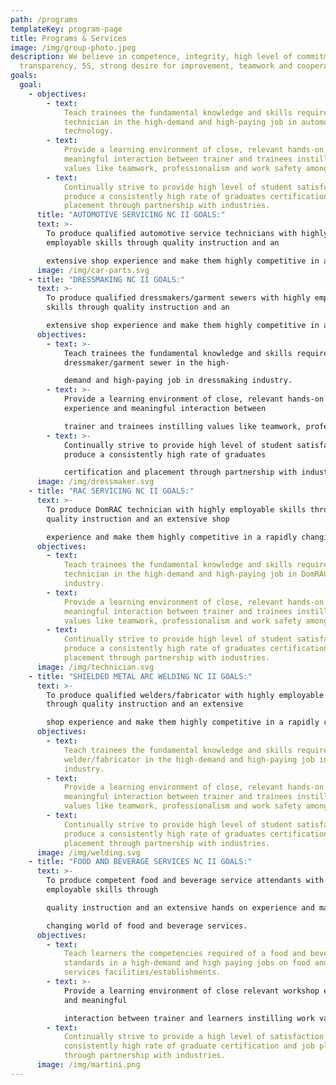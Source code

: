 ```yaml
---
path: /programs
templateKey: program-page
title: Programs & Services
image: /img/group-photo.jpeg
description: We believe in competence, integrity, high level of commitment,
  transparency, 5S, strong desire for improvement, teamwork and cooperation
goals:
  goal:
    - objectives:
        - text:
            Teach trainees the fundamental knowledge and skills required of a service
            technician in the high-demand and high-paying job in automotive
            technology.
        - text:
            Provide a learning environment of close, relevant hands-on experience and
            meaningful interaction between trainer and trainees instilling
            values like teamwork, professionalism and work safety among others.
        - text:
            Continually strive to provide high level of student satisfaction to
            produce a consistently high rate of graduates certification and
            placement through partnership with industries.
      title: "AUTOMOTIVE SERVICING NC II GOALS:"
      text: >-
        To produce qualified automotive service technicians with highly
        employable skills through quality instruction and an

        extensive shop experience and make them highly competitive in a rapidly changing world of automotive.
      image: /img/car-parts.svg
    - title: "DRESSMAKING NC II GOALS:"
      text: >-
        To produce qualified dressmakers/garment sewers with highly employable
        skills through quality instruction and an

        extensive shop experience and make them highly competitive in a rapidly changing world of dressmaking.
      objectives:
        - text: >-
            Teach trainees the fundamental knowledge and skills required of a
            dressmaker/garment sewer in the high-

            demand and high-paying job in dressmaking industry.
        - text: >-
            Provide a learning environment of close, relevant hands-on
            experience and meaningful interaction between

            trainer and trainees instilling values like teamwork, professionalism and work safety among others.
        - text: >-
            Continually strive to provide high level of student satisfaction to
            produce a consistently high rate of graduates

            certification and placement through partnership with industries.
      image: /img/dressmaker.svg
    - title: "RAC SERVICING NC II GOALS:"
      text: >-
        To produce DomRAC technician with highly employable skills through
        quality instruction and an extensive shop

        experience and make them highly competitive in a rapidly changing world of DomRAC.
      objectives:
        - text:
            Teach trainees the fundamental knowledge and skills required of a DomRAC
            technician in the high-demand and high-paying job in DomRAC
            industry.
        - text:
            Provide a learning environment of close, relevant hands-on experience and
            meaningful interaction between trainer and trainees instilling
            values like teamwork, professionalism and work safety among others.
        - text:
            Continually strive to provide high level of student satisfaction to
            produce a consistently high rate of graduates certification and
            placement through partnership with industries.
      image: /img/technician.svg
    - title: "SHIELDED METAL ARC WELDING NC II GOALS:"
      text: >-
        To produce qualified welders/fabricator with highly employable skills
        through quality instruction and an extensive

        shop experience and make them highly competitive in a rapidly changing world of welding and fabrication.
      objectives:
        - text:
            Teach trainees the fundamental knowledge and skills required of a
            welder/fabricator in the high-demand and high-paying job in welding
            industry.
        - text:
            Provide a learning environment of close, relevant hands-on experience and
            meaningful interaction between trainer and trainees instilling
            values like teamwork, professionalism and work safety among others.
        - text:
            Continually strive to provide high level of student satisfaction to
            produce a consistently high rate of graduates certification and
            placement through partnership with industries.
      image: /img/welding.svg
    - title: "FOOD AND BEVERAGE SERVICES NC II GOALS:"
      text: >-
        To produce competent food and beverage service attendants with highly
        employable skills through

        quality instruction and an extensive hands on experience and make them highly competitive in a rapidly

        changing world of food and beverage services.
      objectives:
        - text:
            Teach learners the competencies required of a food and beverage service
            standards in a high-demand and high paying jobs on food and beverage
            services facilities/establishments.
        - text: >-
            Provide a learning environment of close relevant workshop experience
            and meaningful

            interaction between trainer and learners instilling work values like teamwork, collaboration, professionalism and work safety among others.
        - text:
            Continually strive to provide a high level of satisfaction to produce
            consistently high rate of graduate certification and job placement
            through partnership with industries.
      image: /img/martini.png
---
```

